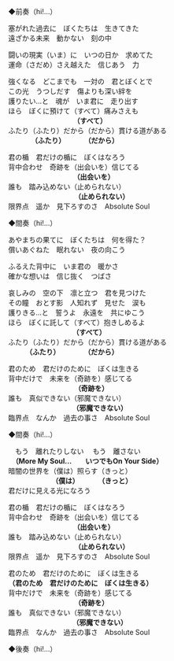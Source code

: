 ◆前奏（hi!…）

塞がれた過去に　ぼくたちは　生きてきた  
遠ざかる未来　動かない　刻の中

闘いの現実（いま）に　いつの日か　求めてた  
運命（さだめ）さえ越えた　信じあう　力

強くなる　どこまでも　一対の　君とぼくとで  
この光　うつしだす　傷よりも深い絆を  
護りたい...と　魂が　いま君に　走り出す  
ほら　ぼくに預けて（すべて）痛みさえも  
 　 　　  　　 　      　　 **（すべて）**  
ふたり（ふたり）だから（だから）貫ける道がある  
  　　　   **（ふたり）　　　  （だから）**  

君の楯　君だけの楯に　ぼくはなろう  
背中合わせ　奇跡を（出会いを）信じてる  
  　   　   　 　　 　　　  **（出会いを）**  
誰も　踏み込めない（止められない）  
  　　　　　　 　　　               **（止められない）**  
限界点　遥か　見下ろすのさ　Absolute Soul

◆間奏（hi!…）

あやまちの果てに　ぼくたちは　何を得た？  
償いあぐねた　眠れない　夜の向こう

ふるえた背中に　いま君の　暖かさ  
確かな想いは　信じ抜く　つばさ  

哀しみの　空の下　凛と立つ　君を見つけた  
その瞳　おとす影　人知れず　見せた　涙も  
護りきる...と　誓うよ　永遠を　共にゆこう  
ほら　ぼくに託して（すべて）抱きしめるよ  
  　　　　　　　　　     **（すべて）**  
ふたり（ふたり）だから（だから）貫ける道がある  
 　　　**（ふたり）  　　　 （だから）**  

君のため　君だけのために　ぼくは生きる  
背中だけで　未来を（奇跡を）感じてる  
  　　　　　　　　  　  **（奇跡を）**  
誰も　真似できない（邪魔できない）  
　　　　　　　　　         **（邪魔できない）**  
臨界点　なんか　過去の事さ　Absolute Soul  

◆間奏（hi!…）

　もう　離れたりしない     　もう　離さない  
　**（More My Soul...　　いつでもOn Your Side）**  
暗闇の世界を（僕は）照らす（きっと）  
　　　　　　  **（僕は）　　　 （きっと）**  
君だけに見える光になろう  

君の楯　君だけの楯に　ぼくはなろう  
背中合わせ　奇跡を（出会いを）信じてる  
  　   　   　 　　 　　　  **（出会いを）**  
誰も　踏み込めない（止められない）  
  　　　　　　 　　　               **（止められない）**  
限界点　遥か　見下ろすのさ　Absolute Soul

君のため　君だけのために　ぼくは生きる  
**（君のため　君だけのために　ぼくは生きる）**  
背中だけで　未来を（奇跡を）感じてる  
  　　　　　　　　  　  **（奇跡を）**  
誰も　真似できない（邪魔できない）  
　　　　　　　　　         **（邪魔できない）**  
臨界点　なんか　過去の事さ　Absolute Soul

◆後奏（hi!…）
